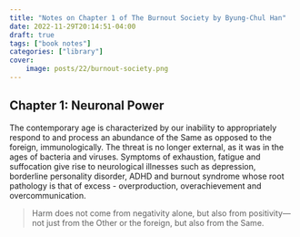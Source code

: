 ```yaml
---
title: "Notes on Chapter 1 of The Burnout Society by Byung-Chul Han"
date: 2022-11-29T20:14:51-04:00
draft: true
tags: ["book notes"]
categories: ["library"]
cover:
    image: posts/22/burnout-society.png
---
```


## Chapter 1: Neuronal Power
The contemporary age is characterized by our inability to appropriately respond to and process an abundance of the Same as opposed to the foreign, immunologically. The threat is no longer external, as it was in the ages of bacteria and viruses. Symptoms of exhaustion, fatigue and suffocation give rise to neurological illnesses such as depression, borderline personality disorder, ADHD and burnout syndrome whose root pathology is that of excess - overproduction, overachievement and overcommunication.

> Harm does not come from negativity alone, but also from positivity—not just from the Other or the foreign, but also from the Same.